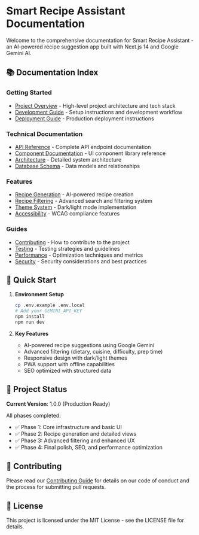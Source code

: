 # Smart Recipe Assistant Documentation

Welcome to the comprehensive documentation for Smart Recipe Assistant - an AI-powered recipe suggestion app built with Next.js 14 and Google Gemini AI.

## 📚 Documentation Index

### Getting Started
- [Project Overview](./project-overview.md) - High-level project architecture and tech stack
- [Development Guide](./development-guide.md) - Setup instructions and development workflow
- [Deployment Guide](./deployment.md) - Production deployment instructions

### Technical Documentation
- [API Reference](./api-reference.md) - Complete API endpoint documentation
- [Component Documentation](./components.md) - UI component library reference
- [Architecture](./architecture.md) - Detailed system architecture
- [Database Schema](./database.md) - Data models and relationships

### Features
- [Recipe Generation](./features/recipe-generation.md) - AI-powered recipe creation
- [Recipe Filtering](./features/filtering.md) - Advanced search and filtering system
- [Theme System](./features/theming.md) - Dark/light mode implementation
- [Accessibility](./features/accessibility.md) - WCAG compliance features

### Guides
- [Contributing](./contributing.md) - How to contribute to the project
- [Testing](./testing.md) - Testing strategies and guidelines
- [Performance](./performance.md) - Optimization techniques and metrics
- [Security](./security.md) - Security considerations and best practices

## 🚀 Quick Start

1. **Environment Setup**
   ```bash
   cp .env.example .env.local
   # Add your GEMINI_API_KEY
   npm install
   npm run dev
   ```

2. **Key Features**
   - AI-powered recipe suggestions using Google Gemini
   - Advanced filtering (dietary, cuisine, difficulty, prep time)
   - Responsive design with dark/light themes
   - PWA support with offline capabilities
   - SEO optimized with structured data

## 🎯 Project Status

**Current Version**: 1.0.0 (Production Ready)

All phases completed:
- ✅ Phase 1: Core infrastructure and basic UI
- ✅ Phase 2: Recipe generation and detailed views
- ✅ Phase 3: Advanced filtering and enhanced UX
- ✅ Phase 4: Final polish, SEO, and performance optimization

## 🤝 Contributing

Please read our [Contributing Guide](./contributing.md) for details on our code of conduct and the process for submitting pull requests.

## 📄 License

This project is licensed under the MIT License - see the LICENSE file for details.